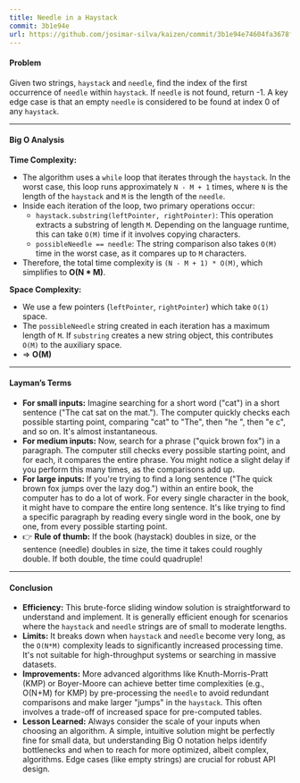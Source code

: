 ```yaml
---
title: Needle in a Haystack
commit: 3b1e94e
url: https://github.com/josimar-silva/kaizen/commit/3b1e94e74604fa3678fa67c4a8f5cec4177ca30c
---
```


#### Problem
Given two strings, `haystack` and `needle`, find the index of the first occurrence of `needle` within `haystack`. If `needle` is not found, return -1. A key edge case is that an empty `needle` is considered to be found at index 0 of any `haystack`.

---

#### Big O Analysis

**Time Complexity:**  
- The algorithm uses a `while` loop that iterates through the `haystack`. In the worst case, this loop runs approximately `N - M + 1` times, where `N` is the length of the `haystack` and `M` is the length of the `needle`.
- Inside each iteration of the loop, two primary operations occur:
    - `haystack.substring(leftPointer, rightPointer)`: This operation extracts a substring of length `M`. Depending on the language runtime, this can take `O(M)` time if it involves copying characters.
    - `possibleNeedle == needle`: The string comparison also takes `O(M)` time in the worst case, as it compares up to `M` characters.
- Therefore, the total time complexity is `(N - M + 1) * O(M)`, which simplifies to **O(N * M)**.

**Space Complexity:**  
- We use a few pointers (`leftPointer`, `rightPointer`) which take `O(1)` space.
- The `possibleNeedle` string created in each iteration has a maximum length of `M`. If `substring` creates a new string object, this contributes `O(M)` to the auxiliary space.
- ⇒ **O(M)**

---

#### Layman’s Terms

- **For small inputs:** Imagine searching for a short word ("cat") in a short sentence ("The cat sat on the mat."). The computer quickly checks each possible starting point, comparing "cat" to "The", then "he ", then "e c", and so on. It's almost instantaneous.
- **For medium inputs:** Now, search for a phrase ("quick brown fox") in a paragraph. The computer still checks every possible starting point, and for each, it compares the entire phrase. You might notice a slight delay if you perform this many times, as the comparisons add up.
- **For large inputs:** If you're trying to find a long sentence ("The quick brown fox jumps over the lazy dog.") within an entire book, the computer has to do a lot of work. For every single character in the book, it might have to compare the entire long sentence. It's like trying to find a specific paragraph by reading every single word in the book, one by one, from every possible starting point.
- 👉 **Rule of thumb:** If the book (haystack) doubles in size, or the sentence (needle) doubles in size, the time it takes could roughly double. If both double, the time could quadruple!

---

#### Conclusion

- **Efficiency:** This brute-force sliding window solution is straightforward to understand and implement. It is generally efficient enough for scenarios where the `haystack` and `needle` strings are of small to moderate lengths.
- **Limits:** It breaks down when `haystack` and `needle` become very long, as the `O(N*M)` complexity leads to significantly increased processing time. It's not suitable for high-throughput systems or searching in massive datasets.
- **Improvements:** More advanced algorithms like Knuth-Morris-Pratt (KMP) or Boyer-Moore can achieve better time complexities (e.g., O(N+M) for KMP) by pre-processing the `needle` to avoid redundant comparisons and make larger "jumps" in the `haystack`. This often involves a trade-off of increased space for pre-computed tables.
- **Lesson Learned:** Always consider the scale of your inputs when choosing an algorithm. A simple, intuitive solution might be perfectly fine for small data, but understanding Big O notation helps identify bottlenecks and when to reach for more optimized, albeit complex, algorithms. Edge cases (like empty strings) are crucial for robust API design.
